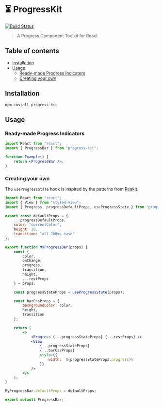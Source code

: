 # ⏳ ProgressKit

[![Build Status](https://travis-ci.org/ItsJonQ/progress-kit.svg?branch=master)](https://travis-ci.org/ItsJonQ/progress-kit)

> A Progress Component Toolkit for React

## Table of contents

<!-- START doctoc generated TOC please keep comment here to allow auto update -->
<!-- DON'T EDIT THIS SECTION, INSTEAD RE-RUN doctoc TO UPDATE -->

-   [Installation](#installation)
-   [Usage](#usage)
    -   [Ready-made Progress Indicators](#ready-made-progress-indicators)
    -   [Creating your own](#creating-your-own)

<!-- END doctoc generated TOC please keep comment here to allow auto update -->

## Installation

```
npm install progress-kit
```

## Usage

### Ready-made Progress Indicators

```jsx
import React from "react";
import { ProgressBar } from "progress-kit";

function Example() {
	return <ProgressBar />;
}
```

### Creating your own

The `useProgressState` hook is inspired by the patterns from [Reakit](https://reakit.io/).

```jsx
import React from "react";
import { View } from "styled-view";
import { Progress, progressDefaultProps, useProgressState } from "progress-kit";

export const defaultProps = {
	...progressDefaultProps,
	color: "currentColor",
	height: 20,
	transition: "all 200ms ease"
};

export function MyProgressBar(props) {
	const {
		color,
		onChange,
		progress,
		transition,
		height,
		...restProps
	} = props;

	const progressStateProps = useProgressState(props);

	const barCssProps = {
		backgroundColor: color,
		height,
		transition
	};

	return (
		<>
			<Progress {...progressStateProps} {...restProps} />
			<View
				{...progressStateProps}
				{...barCssProps}
				style={{
					width: `${progressStateProps.progress}%`
				}}
			/>
		</>
	);
}

MyProgressBar.defaultProps = defaultProps;

export default ProgressBar;
```
